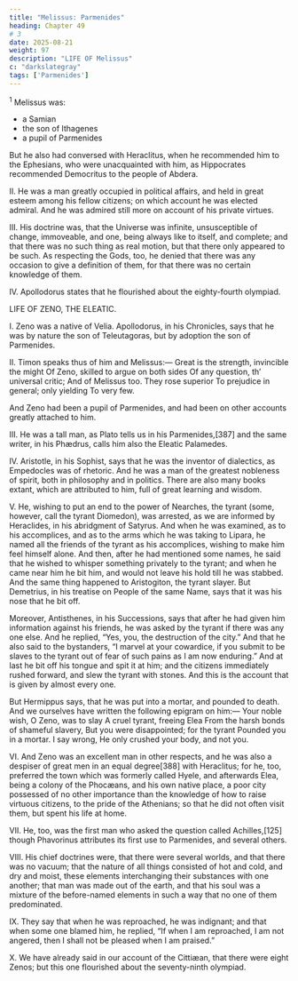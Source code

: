 ```yaml
---
title: "Melissus: Parmenides"
heading: Chapter 49
# 3
date: 2025-08-21
weight: 97
description: "LIFE OF Melissus"
c: "darkslategray"
tags: ['Parmenides']
---
```


<sup>1</sup> Melissus was:
- a Samian
- the son of Ithagenes
- a pupil of Parmenides

But he also had conversed with Heraclitus, when he recommended him to the Ephesians, who were unacquainted with him, as Hippocrates recommended Democritus to the people of Abdera.

II. He was a man greatly occupied in political affairs, and held in great esteem among his fellow citizens; on which account he was elected admiral. And he was admired still more on account of his private virtues.

III. His doctrine was, that the Universe was infinite, unsusceptible of change, immoveable, and one, being always like to itself, and complete; and that there was no such thing as real motion, but that there only appeared to be such. As respecting the Gods, too, he denied that there was any occasion to give a definition of them, for that there was no certain knowledge of them.

IV. Apollodorus states that he flourished about the eighty-fourth olympiad.


LIFE OF ZENO, THE ELEATIC.

I. Zeno was a native of Velia. Apollodorus, in his Chronicles, says that he was by nature the son of Teleutagoras, but by adoption the son of Parmenides.

II. Timon speaks thus of him and Melissus:—
Great is the strength, invincible the might
Of Zeno, skilled to argue on both sides
Of any question, th’ universal critic;
And of Melissus too. They rose superior
To prejudice in general; only yielding
To very few.

And Zeno had been a pupil of Parmenides, and had been on other accounts greatly attached to him.

III. He was a tall man, as Plato tells us in his Parmenides,[387] and the same writer, in his Phædrus, calls him also the Eleatic Palamedes.

IV. Aristotle, in his Sophist, says that he was the inventor of dialectics, as Empedocles was of rhetoric. And he was a man of the greatest nobleness of spirit, both in philosophy and in politics. There are also many books extant, which are attributed to him, full of great learning and wisdom.

V. He, wishing to put an end to the power of Nearches, the tyrant (some, however, call the tyrant Diomedon), was arrested, as we are informed by Heraclides, in his abridgment of Satyrus. And when he was examined, as to his accomplices, and as to the arms which he was taking to Lipara, he named all the friends of the tyrant as his accomplices, wishing to make him feel himself alone. And then, after he had mentioned some names, he said that he wished to whisper something privately to the tyrant; and when he came near him he bit him, and would not leave his hold till he was stabbed. And the same thing happened to Aristogiton, the tyrant slayer. But Demetrius, in his treatise on People of the same Name, says that it was his nose that he bit off.

Moreover, Antisthenes, in his Successions, says that after he had given him information against his friends, he was asked by the tyrant if there was any one else. And he replied, “Yes, you, the destruction of the city.” And that he also said to the bystanders, “I marvel at your cowardice, if you submit to be slaves to the tyrant out of fear of such pains as I am now enduring.” And at last he bit off his tongue and spit it at him; and the citizens immediately rushed forward, and slew the tyrant with stones. And this is the account that is given by almost every one.

But Hermippus says, that he was put into a mortar, and pounded to death. And we ourselves have written the following epigram on him:—
Your noble wish, O Zeno, was to slay
A cruel tyrant, freeing Elea
From the harsh bonds of shameful slavery,
But you were disappointed; for the tyrant
Pounded you in a mortar. I say wrong,
He only crushed your body, and not you.

VI. And Zeno was an excellent man in other respects, and he was also a despiser of great men in an equal degree[388] with Heraclitus; for he, too, preferred the town which was formerly called Hyele, and afterwards Elea, being a colony of the Phocæans, and his own native place, a poor city possessed of no other importance than the knowledge of how to raise virtuous citizens, to the pride of the Athenians; so that he did not often visit them, but spent his life at home.

VII. He, too, was the first man who asked the question called Achilles,[125] though Phavorinus attributes its first use to Parmenides, and several others.

VIII. His chief doctrines were, that there were several worlds, and that there was no vacuum; that the nature of all things consisted of hot and cold, and dry and moist, these elements interchanging their substances with one another; that man was made out of the earth, and that his soul was a mixture of the before-named elements in such a way that no one of them predominated.

IX. They say that when he was reproached, he was indignant; and that when some one blamed him, he replied, “If when I am reproached, I am not angered, then I shall not be pleased when I am praised.”

X. We have already said in our account of the Cittiæan, that there were eight Zenos; but this one flourished about the seventy-ninth olympiad.

